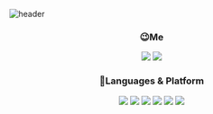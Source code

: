![header](https://capsule-render.vercel.app/api?type=waving&color=gradient&height=300&section=header&text=Geun's&fontSize=70)

<div align=center>

### :wink:Me
<a href="https://github.com/geun25" target="_blank"><img src="https://img.shields.io/badge/Github-181717?style=flat-square&logo=github&logoColor=white"/></a>
<a href="mailto:www.rlaehrms7@gmail.com" target="_blank"><img src="https://img.shields.io/badge/rlaehrms7@gmail.com-EA4335?style=flat-square&logo=gmail&logoColor=white"/></a>

### :muscle:Languages & Platform

<img src="https://img.shields.io/badge/CSharp-239120?style=flat-square&logo=csharp&logoColor=white"/></a>
<img src="https://img.shields.io/badge/JavaScript-F7DF1E?style=flat-square&logo=javascript&logoColor=white"/></a>
<img src="https://img.shields.io/badge/MSSQL-CC2927?style=flat-square&logo=Microsoft SQL Server&logoColor=white"/></a>
<img src="https://img.shields.io/badge/Visual Studio-5C2D91?style=flat-square&logo=visual studio&logoColor=white"/></a>
<img src="https://img.shields.io/badge/VSCode-007ACC?style=flat-square&logo=visual studio code&logoColor=white"/></a>
<img src="https://img.shields.io/badge/.NET-512BD4?style=flat-square&logo=&logoColor=white"/></a>


</dev>
